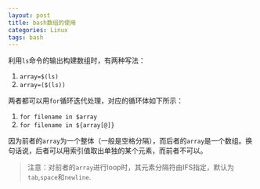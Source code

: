 ```yaml
---
layout: post
title: bash数组的使用
categories: Linux
tags: bash
---
```


利用`ls`命令的输出构建数组时，有两种写法：

1. `array=$(ls)`
2. `array=($(ls))`

两者都可以用`for`循环迭代处理，对应的循环体如下所示：

1. `for filename in $array`
2. `for filename in ${array[@]}`

因为前者的`array`为一个整体（一般是空格分隔），而后者的`array`是一个数组。换句话说，后者可以用索引值取出单独的某个元素，而前者不可以。

> 注意：对前者的`array`进行loop时，其元素分隔符由IFS指定，默认为`tab`,`space`和`newline`.
